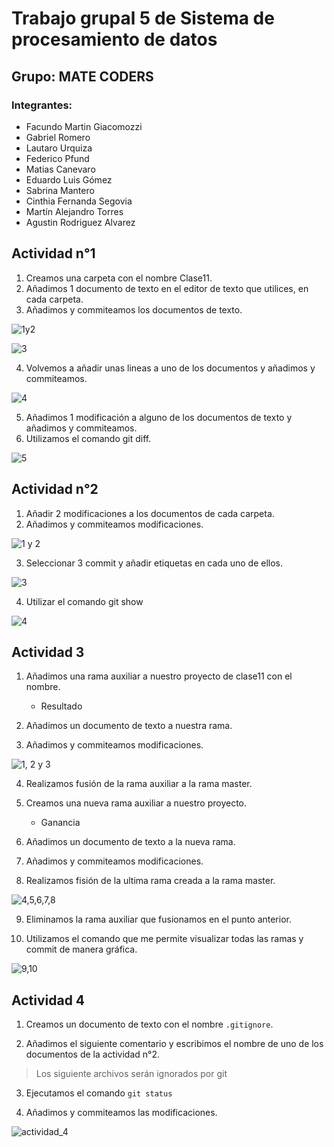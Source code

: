 # Trabajo grupal 5 de Sistema de procesamiento de datos

## Grupo: MATE CODERS

### Integrantes:

- Facundo Martin Giacomozzi
- Gabriel Romero
- Lautaro Urquiza
- Federico Pfund
- Matias Canevaro
- Eduardo Luis Gómez
- Sabrina Mantero
- Cinthia Fernanda Segovia
- Martín Alejandro Torres
- Agustin Rodriguez Alvarez

## Actividad n°1

1. Creamos una carpeta con el nombre Clase11.
2. Añadimos 1 documento de texto en el editor de texto que utilices, en cada carpeta.
3. Añadimos y commiteamos los documentos de texto.

![1y2](./actividad1_1.jpg)

![3](./actividad1_2.jpg)

4. Volvemos a añadir unas lineas a uno de los documentos y añadimos y commiteamos.

![4](./actividad1_3.jpg)

5. Añadimos 1 modificación a alguno de los documentos de texto y añadimos y commiteamos.
6. Utilizamos el comando git diff.

![5](./actividad1_4.jpg)

## Actividad n°2

1. Añadir 2 modificaciones a los documentos de cada carpeta.
2. Añadimos y commiteamos modificaciones.

![1 y 2](./actividad2_1.jpg)

3. Seleccionar 3 commit y añadir etiquetas en cada uno de ellos.

![3](./actividad2_2.jpg)

4. Utilizar el comando git show

![4](./actividad2_3.jpg)

## Actividad 3

1. Añadimos una rama auxiliar a nuestro proyecto de clase11 con el nombre.
    
    - Resultado

2. Añadimos un documento de texto a nuestra rama.

3. Añadimos y commiteamos modificaciones.

![1, 2 y 3](./actividad3_1.jpg)

4. Realizamos fusión de la rama auxiliar a la rama master.

5. Creamos una nueva rama auxiliar a nuestro proyecto.

    - Ganancia

6. Añadimos un documento de texto a la nueva rama.

7. Añadimos y commiteamos modificaciones.

8. Realizamos fisión de la ultima rama creada a la rama master.

![4,5,6,7,8](./actividad3_2.jpg)

9. Eliminamos la rama auxiliar que fusionamos en el punto anterior.

10. Utilizamos el comando que me permite visualizar todas las ramas y commit de manera gráfica.

![9,10](./actividad3_3.jpg)


## Actividad 4

1. Creamos un documento de texto con el nombre `.gitignore`.

2. Añadimos el siguiente comentario y escribimos el nombre de uno de los documentos de la actividad n°2.

> Los siguiente archivos serán ignorados por git

3. Ejecutamos el comando `git status`

4. Añadimos y commiteamos las modificaciones.

![actividad_4](./actividad4_1.jpg)
